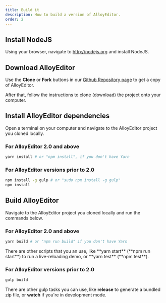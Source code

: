 ```yaml
---
title: Build it
description: How to build a version of AlloyEditor.
order: 2
---
```


## Install NodeJS

Using your browser, navigate to http://nodejs.org and install NodeJS.

<div class="mt-5"></div>

## Download AlloyEditor

Use the __Clone__ or __Fork__ buttons in our [Github Repository page](https://github.com/liferay/alloy-editor) to get a copy of AlloyEditor.

After that, follow the instructions to clone (download) the project onto your computer.

<div class="mt-5"></div>

## Install AlloyEditor dependencies

Open a terminal on your computer and navigate to the AlloyEditor project you cloned locally.

### For AlloyEditor 2.0 and above

```bash
yarn install # or "npm install", if you don't have Yarn
```

### For AlloyEditor versions prior to 2.0

```bash
npm install -g gulp # or "sudo npm install -g gulp"
npm install
```

<div class="mt-5"></div>

## Build AlloyEditor

Navigate to the AlloyEditor project you cloned locally and run the commands below.

### For AlloyEditor 2.0 and above

```bash
yarn build # or "npm run build" if you don't have Yarn
```

<p class="small text-center mt-5">
  There are other scripts that you an use, like **yarn start** (**npm run start**) to run a live-reloading demo, or **yarn test** (**npm test**).
</p>

### For AlloyEditor versions prior to 2.0

```bash
gulp build
```

<p class="small text-center mt-5">
    There are other gulp tasks you can use, like <strong>release</strong> to generate a bundled zip file, or <strong>watch</strong> if you're in development mode.
</p>

